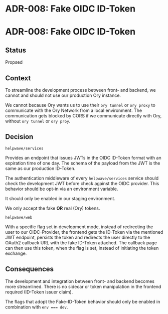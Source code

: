 # ADR-008: Fake OIDC ID-Token


# **ADR-008: Fake OIDC ID-Token**

## Status

Propsed

## Context

To streamline the development process between front- and backend, we cannot and should not use our production Ory instance. 

We cannot because Ory wants us to use their `ory tunnel` or `ory proxy` to communicate with the Ory Network from a local environment. The communication gets blocked by CORS if we communicate directly with Ory, without `ory tunnel` or `ory proy`.

## Decision

`helpwave/services`

Provides an endpoint that issues JWTs in the OIDC ID-Token format with an expiration time of one day. The schema of the payload from the JWT is the same as our production ID-Token.

The authentication middleware of every `helpwave/services` service should check the development JWT before check against the OIDC provider. This behavior should be opt-in via an environment variable.

It should only be enabled in our staging environment.

We only accept the fake **OR** real (Ory) tokens.

`helpwave/web`

With a specific flag set in development mode, instead of redirecting the user to our OIDC-Provider, the frontend gets the ID-Token via the mentioned JWT endpoint, persists the token and redirects the user directly to the OAuth2 callback URL with the fake ID-Token attached. The callback page can then use this token, when the flag is set, instead of initiating the token exchange.

## Consequences

The development and integration between front- and backend becomes more streamlined. There is no sidecar or token manipulation in the frontend required (ID-Token issuer claim).

The flags that adopt the Fake-ID-Token behavior should only be enabled in combination with `env === dev`.
